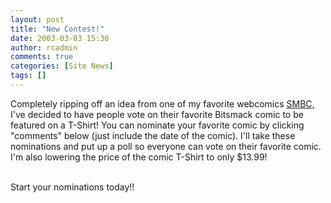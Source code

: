 ```yaml
---
layout: post
title: "New Contest!"
date: 2003-03-03 15:30
author: rcadmin
comments: true
categories: [Site News]
tags: []
---
```

Completely ripping off an idea from one of my favorite webcomics <a href=http://www.smbccomics.com/index.html>SMBC,</a> I've decided to have people vote on their favorite Bitsmack comic to be featured on a T-Shirt! You can nominate your favorite comic by clicking "comments" below (just include the date of the comic). I'll take these nominations and put up a poll so everyone can vote on their favorite comic. I'm also lowering the price of the comic T-Shirt to only $13.99! 
<br />

<br />
Start your nominations today!!
